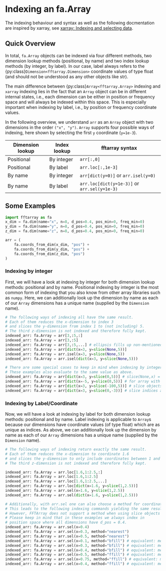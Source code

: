 # Indexing an fa.Array

The indexing behaviour and syntax as well as the following docmentation are inspired by xarray, see [xarray: Indexing and selecting data](https://docs.xarray.dev/en/stable/user-guide/indexing.html).

## Quick Overview
In total, `fa.Array` objects can be indexed via four different methods, two dimension lookup methods (positional, by name) and two index lookup methods (by integer, by label). In our case, label always refers to the {py:class}`Dimension<fftarray.Dimension>` coordinate values of type float (and should not be understood as any other objects like str).

The main difference between {py:class}`Array<fftarray.Array>` indexing and `xarray` indexing lies in the fact that an `Array` object can be in different internal states, i.e., each dimension can be either in position or frequency space and will always be indexed within this space. This is especially important when indexing by label, i.e., by position or frequency coordinate values.

In the following overview, we understand `arr` as an `Array` object with two dimensions in the order `("x", "y")`. `Array` supports four possible ways of indexing, here shown by selecting the first `y` coordinate (`y=1e-3`).

Dimension lookup | Index lookup | fftarray syntax |
--- | --- | --- |
Positional | By integer | `arr[:,0]` |
Positional | By label | `arr.loc[:,1e-3]` |
By name | By integer | `arr[dict(y=0)]` or `arr.isel(y=0)` |
By name | By label | `arr.loc[dict(y=1e-3)]` or `arr.sel(y=1e-3)` |

## Some Examples
```python
import fftarray as fa
x_dim = fa.dim(name="x", n=8, d_pos=0.4, pos_min=0, freq_min=0)
y_dim = fa.dim(name="y", n=8, d_pos=0.4, pos_min=0, freq_min=0)
z_dim = fa.dim(name="z", n=8, d_pos=0.4, pos_min=0, freq_min=0)

arr = (
    fa.coords_from_dim(x_dim, "pos") +
    fa.coords_from_dim(y_dim, "pos") +
    fa.coords_from_dim(z_dim, "pos")
)
```
### Indexing by integer
First, we will have a look at indexing by integer for both dimension lookup methods: positional and by name. Positional indexing by integer is the most common form of indexing that you also know from other array libraries such as `numpy`. Here, we can additionally look up the dimension by name as each of our `Array` dimensions has a unique name (supplied by the `Dimension` name).
```python continuation
# The following ways of indexing all have the same result.
# Each of them reduces the x-dimension to index 3
# and slices the y-dimension from index 1 to (not including) 5.
# The third z-dimension is not indexed and therefore fully kept.
indexed_arr: fa.Array = arr[3,:5,:]
indexed_arr: fa.Array = arr[3,:5]
indexed_arr: fa.Array = arr[3,:5,...] # ellipsis fills up non-mentioned dimensions (useful for only indexing late or early dimensions)
indexed_arr: fa.Array = arr[dict(x=3, y=slice(None,5))]
indexed_arr: fa.Array = arr.isel(x=3, y=slice(None,5))
indexed_arr: fa.Array = arr.isel(dict(x=3, y=slice(None,5)))

# There are some special cases to keep in mind when indexing by integer.
# These examples also evaluate to the same value as above.
indexed_arr: fa.Array = arr[dict(x=3, y=slice(0,5))] # slice(None,x) = slice(0,x)
indexed_arr: fa.Array = arr[dict(x=-5, y=slice(0,5))] # for array with dim.n = 8: index -5 = index 3
indexed_arr: fa.Array = arr[dict(x=3, y=slice(-100,5))] # slice objects with start < -dim.n are mapped to None
indexed_arr: fa.Array = arr[dict(x=3, y=slice(0,-3))] # slice indices are individually mapped to a valid region if possible
```
### Indexing by Label/Coordinate
Now, we will have a look at indexing by label for both dimension lookup methods: positional and by name. Label indexing is applicable to `Array`s because our dimensions have coordinate values (of type float) which are as unique as indices. As above, we can additionally look up the dimension by name as each of our `Array` dimensions has a unique name (supplied by the `Dimension` name).
```python continuation
# The following ways of indexing return exactly the same result.
# Each of them reduces the x-dimension to coordinate 1.6
# and slices the y-dimension to only include coordinates between 1 and 2.5.
# The third z-dimension is not indexed and therefore fully kept.

indexed_arr: fa.Array = arr.loc[1.6,1:2.5,:]
indexed_arr: fa.Array = arr.loc[1.6,1:2.5]
indexed_arr: fa.Array = arr.loc[1.6,1:2.5,...]
indexed_arr: fa.Array = arr.loc[dict(x=1.6, y=slice(1,2.5))]
indexed_arr: fa.Array = arr.sel(x=1.6, y=slice(1,2.5))
indexed_arr: fa.Array = arr.sel(dict(x=1.6, y=slice(1,2.5)))

# Additionally, with arr.sel one can also choose a method for coordinate search.
# This leads to the following indexing commands yielding the same result.
# However, FFTArray does not support a method when using slice objects for indexing.
# Please keep in mind that in these examples we always index in
# position space where all dimensions have d_pos = 0.4.
indexed_arr: fa.Array = arr.sel(x=0.4)
indexed_arr: fa.Array = arr.sel(x=0.3, method="nearest")
indexed_arr: fa.Array = arr.sel(x=0.5, method="nearest")
indexed_arr: fa.Array = arr.sel(x=0.1, method="bfill") # equivalent: method="backfill"
indexed_arr: fa.Array = arr.sel(x=0.3, method="bfill") # equivalent: method="backfill"
indexed_arr: fa.Array = arr.sel(x=0.4, method="bfill") # equivalent: method="backfill"
indexed_arr: fa.Array = arr.sel(x=0.5, method="ffill") # equivalent: method="pad"
indexed_arr: fa.Array = arr.sel(x=0.75, method="ffill") # equivalent: method="pad"
indexed_arr: fa.Array = arr.sel(x=0.4, method="ffill") # equivalent: method="pad"

```
